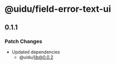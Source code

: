 # @uidu/field-error-text-ui

## 0.1.1

### Patch Changes

- Updated dependencies
  - @uidu/lib@0.0.2

